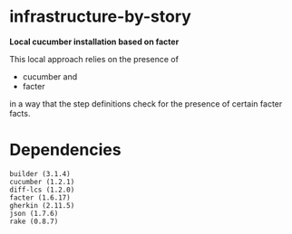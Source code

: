 infrastructure-by-story
=======================

**Local cucumber installation based on facter**

This local approach relies on the presence of
- cucumber and
- facter

in a way that the step definitions check for the presence of certain facter facts.


Dependencies
============
```
builder (3.1.4)
cucumber (1.2.1)
diff-lcs (1.2.0)
facter (1.6.17)
gherkin (2.11.5)
json (1.7.6)
rake (0.8.7)
```
